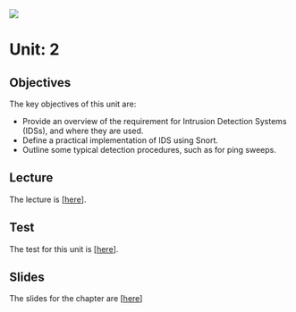 <img src="https://github.com/billbuchanan/csn09112/blob/master/zadditional/top_csn09112.png"/>
<h1>Unit: 2</h2>
<h2>Objectives</h2>
The key objectives of this unit are:
<ul>
<li>Provide an overview of the requirement for Intrusion Detection Systems (IDSs), and where they are used.</li>
<li>Define a practical implementation of IDS using Snort.</li>
<li>Outline some typical detection procedures, such as for ping sweeps.</li>
</ul>

<h2>Lecture</h2>

<p>The lecture is [<a href="https://www.youtube.com/watch?v=IguN0dFZ23I">here</a>].</p>
<h2>Test</h2>

<p>The test for this unit is [<a href="https://www.asecuritysite.com/tests/tests?sortBy=sfc02">here</a>].</p>


<h2>Slides</h2>
<p>The slides for the chapter are [<a href="https://www.asecuritysite.com/unit02.pdf">here</a>]
